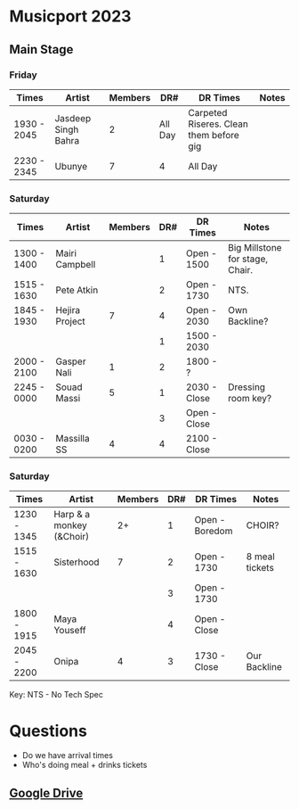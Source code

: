 # Musicport 2023

## Main Stage

### Friday
| Times | Artist | Members | DR# | DR Times | Notes |
|---|---|---|---|---|---|
| 1930 - 2045 | Jasdeep Singh Bahra | 2 | All Day | Carpeted Riseres. Clean them before gig
|2230 - 2345 | Ubunye | 7| 4|All Day||

### Saturday
| Times | Artist | Members | DR# | DR Times | Notes |
|---|---|---|---|---|---|
| 1300 - 1400 | Mairi Campbell |   | 1 | Open - 1500 | Big Millstone for stage, Chair. |
| 1515 - 1630 | Pete Atkin     |   | 2 | Open - 1730 | NTS. |
| 1845 - 1930 | Hejira Project | 7 | 4 | Open - 2030 | Own Backline? |
|             |                |   | 1 | 1500 - 2030 |  |
| 2000 - 2100 | Gasper Nali    | 1 | 2 | 1800 - ?    |  |
| 2245 - 0000 | Souad Massi    | 5 | 1 | 2030 - Close | Dressing room key? |
|             |                |   | 3 | Open - Close | |
| 0030 - 0200 | Massilla SS    | 4 | 4 | 2100 - Close | | 

### Saturday
| Times | Artist | Members | DR# | DR Times | Notes |
|---|---|---|---|---|---|
|  1230 - 1345 | Harp & a monkey (&Choir) | 2+ | 1 | Open - Boredom | CHOIR? |
|  1515 - 1630 | Sisterhood               |  7 | 2 | Open - 1730 | 8 meal tickets |
|              |                          |    | 3 | Open - 1730 | |
|  1800 - 1915 | Maya Youseff             |    | 4 | Open - Close |  |
|  2045 - 2200 | Onipa                    | 4  | 3 | 1730 - Close | Our Backline |

Key:
NTS - No Tech Spec

# Questions

- Do we have arrival times 
- Who's doing meal + drinks tickets

## [Google Drive](https://drive.google.com/drive/folders/1uVRnD8JifO6CWNWj0gcPqB6QP1112frO)
